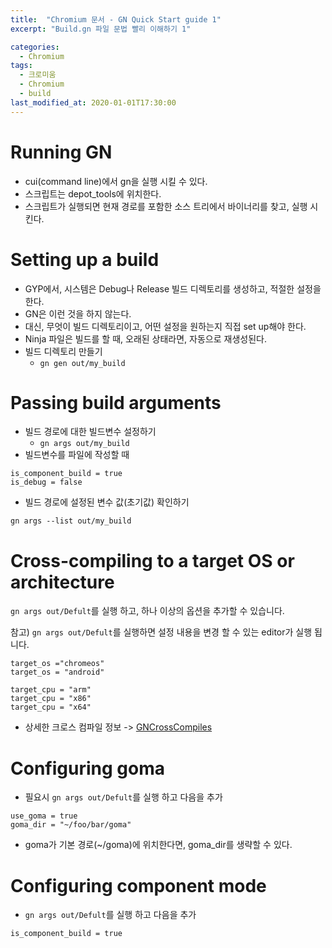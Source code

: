 ```yaml
---
title:  "Chromium 문서 - GN Quick Start guide 1"
excerpt: "Build.gn 파일 문법 빨리 이해하기 1"

categories:
  - Chromium
tags:
  - 크로미움
  - Chromium
  - build
last_modified_at: 2020-01-01T17:30:00
---
```


# Running GN
* cui(command line)에서 gn을 실행 시킬 수 있다.
* 스크립트는 depot_tools에 위치한다. 
* 스크립트가 실행되면 현재 경로를 포함한 소스 트리에서 바이너리를 찾고, 실행 시킨다. 

# Setting up a build
* GYP에서, 시스템은 Debug나 Release 빌드 디렉토리를 생성하고, 적절한 설정을 한다. 
* GN은 이런 것을 하지 않는다. 
* 대신, 무엇이 빌드 디렉토리이고, 어떤 설정을 원하는지 직접 set up해야 한다. 
* Ninja 파일은 빌드를 할 때, 오래된 상태라면, 자동으로 재생성된다. 
* 빌드 디렉토리 만들기
   * ``` gn gen out/my_build ```

# Passing build arguments
* 빌드 경로에 대한 빌드변수 설정하기 
   * ``` gn args out/my_build ```
* 빌드변수를 파일에 작성할 때 
```
is_component_build = true 
is_debug = false 
```
* 빌드 경로에 설정된 변수 값(초기값) 확인하기 
```
gn args --list out/my_build
```

# Cross-compiling to a target OS or architecture
``` gn args out/Defult ```를 실행 하고, 하나 이상의 옵션을 추가할 수 있습니다.

참고) ``` gn args out/Defult ```를 실행하면 설정 내용을 변경 할 수 있는 editor가 실행 됩니다. 
```
target_os ="chromeos"
target_os = "android"

target_cpu = "arm"
target_cpu = "x86"
target_cpu = "x64"
```
* 상세한 크로스 컴파일 정보 -> [GNCrossCompiles](https://chromium.googlesource.com/chromium/src/tools/gn/+/48062805e19b4697c5fbd926dc649c78b6aaa138/docs/cross_compiles.md)

# Configuring goma 
* 필요시 ``` gn args out/Defult ```를 실행 하고 다음을 추가
```
use_goma = true
goma_dir = "~/foo/bar/goma"
```
* goma가 기본 경로(~/goma)에 위치한다면, goma_dir를 생략할 수 있다.

# Configuring component mode
* ``` gn args out/Defult ```를 실행 하고 다음을 추가
```
is_component_build = true
```


